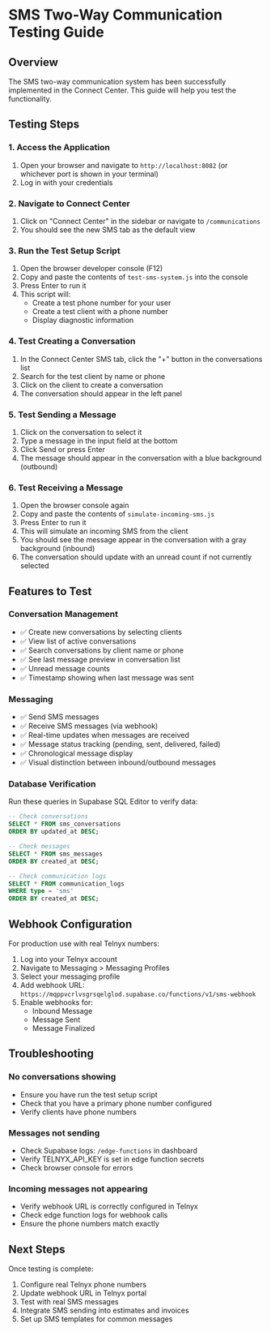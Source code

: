 # SMS Two-Way Communication Testing Guide

## Overview
The SMS two-way communication system has been successfully implemented in the Connect Center. This guide will help you test the functionality.

## Testing Steps

### 1. Access the Application
1. Open your browser and navigate to `http://localhost:8082` (or whichever port is shown in your terminal)
2. Log in with your credentials

### 2. Navigate to Connect Center
1. Click on "Connect Center" in the sidebar or navigate to `/communications`
2. You should see the new SMS tab as the default view

### 3. Run the Test Setup Script
1. Open the browser developer console (F12)
2. Copy and paste the contents of `test-sms-system.js` into the console
3. Press Enter to run it
4. This script will:
   - Create a test phone number for your user
   - Create a test client with a phone number
   - Display diagnostic information

### 4. Test Creating a Conversation
1. In the Connect Center SMS tab, click the "+" button in the conversations list
2. Search for the test client by name or phone
3. Click on the client to create a conversation
4. The conversation should appear in the left panel

### 5. Test Sending a Message
1. Click on the conversation to select it
2. Type a message in the input field at the bottom
3. Click Send or press Enter
4. The message should appear in the conversation with a blue background (outbound)

### 6. Test Receiving a Message
1. Open the browser console again
2. Copy and paste the contents of `simulate-incoming-sms.js`
3. Press Enter to run it
4. This will simulate an incoming SMS from the client
5. You should see the message appear in the conversation with a gray background (inbound)
6. The conversation should update with an unread count if not currently selected

## Features to Test

### Conversation Management
- ✅ Create new conversations by selecting clients
- ✅ View list of active conversations
- ✅ Search conversations by client name or phone
- ✅ See last message preview in conversation list
- ✅ Unread message counts
- ✅ Timestamp showing when last message was sent

### Messaging
- ✅ Send SMS messages
- ✅ Receive SMS messages (via webhook)
- ✅ Real-time updates when messages are received
- ✅ Message status tracking (pending, sent, delivered, failed)
- ✅ Chronological message display
- ✅ Visual distinction between inbound/outbound messages

### Database Verification
Run these queries in Supabase SQL Editor to verify data:

```sql
-- Check conversations
SELECT * FROM sms_conversations 
ORDER BY updated_at DESC;

-- Check messages
SELECT * FROM sms_messages 
ORDER BY created_at DESC;

-- Check communication logs
SELECT * FROM communication_logs 
WHERE type = 'sms' 
ORDER BY created_at DESC;
```

## Webhook Configuration

For production use with real Telnyx numbers:

1. Log into your Telnyx account
2. Navigate to Messaging > Messaging Profiles
3. Select your messaging profile
4. Add webhook URL: `https://mqppvcrlvsgrsqelglod.supabase.co/functions/v1/sms-webhook`
5. Enable webhooks for:
   - Inbound Message
   - Message Sent
   - Message Finalized

## Troubleshooting

### No conversations showing
- Ensure you have run the test setup script
- Check that you have a primary phone number configured
- Verify clients have phone numbers

### Messages not sending
- Check Supabase logs: `/edge-functions` in dashboard
- Verify TELNYX_API_KEY is set in edge function secrets
- Check browser console for errors

### Incoming messages not appearing
- Verify webhook URL is correctly configured in Telnyx
- Check edge function logs for webhook calls
- Ensure the phone numbers match exactly

## Next Steps

Once testing is complete:
1. Configure real Telnyx phone numbers
2. Update webhook URL in Telnyx portal
3. Test with real SMS messages
4. Integrate SMS sending into estimates and invoices
5. Set up SMS templates for common messages